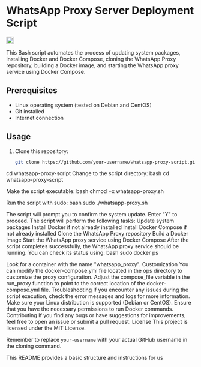 # WhatsApp Proxy Server Deployment Script

[<img alt="github" src="https://img.shields.io/badge/github-MvsCode/Whatsapp_Proxy_Server-8da0cb?style=for-the-badge&labelColor=555555&logo=github" height="20">](https://github.com/MvsCode/Whatsapp_Proxy_Server)

This Bash script automates the process of updating system packages, installing Docker and Docker Compose, cloning the WhatsApp Proxy repository, building a Docker image, and starting the WhatsApp proxy service using Docker Compose.

## Prerequisites

- Linux operating system (tested on Debian and CentOS)
- Git installed
- Internet connection

## Usage

1. Clone this repository:

   ```bash
   git clone https://github.com/your-username/whatsapp-proxy-script.git
cd whatsapp-proxy-script
Change to the script directory:
bash
cd whatsapp-proxy-script

Make the script executable:
bash
chmod +x whatsapp-proxy.sh

Run the script with sudo:
bash
sudo ./whatsapp-proxy.sh

The script will prompt you to confirm the system update. Enter "Y" to proceed.
The script will perform the following tasks:
Update system packages
Install Docker if not already installed
Install Docker Compose if not already installed
Clone the WhatsApp Proxy repository
Build a Docker image
Start the WhatsApp proxy service using Docker Compose
After the script completes successfully, the WhatsApp proxy service should be running. You can check its status using:
bash
sudo docker ps

Look for a container with the name "whatsapp_proxy".
Customization
You can modify the docker-compose.yml file located in the ops directory to customize the proxy configuration.
Adjust the compose_file variable in the run_proxy function to point to the correct location of the docker-compose.yml file.
Troubleshooting
If you encounter any issues during the script execution, check the error messages and logs for more information.
Make sure your Linux distribution is supported (Debian or CentOS).
Ensure that you have the necessary permissions to run Docker commands.
Contributing
If you find any bugs or have suggestions for improvements, feel free to open an issue or submit a pull request.
License
This project is licensed under the MIT License.

Remember to replace `your-username` with your actual GitHub username in the cloning command.

This README provides a basic structure and instructions for us
